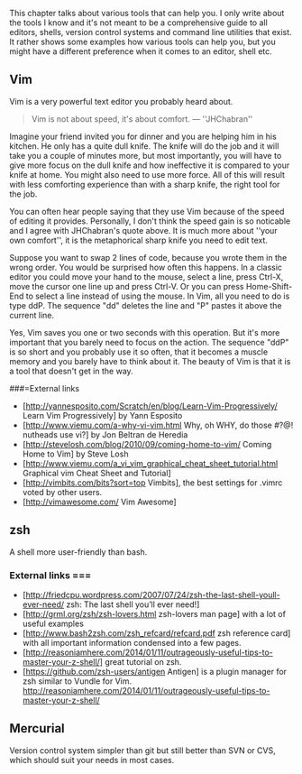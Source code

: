 This chapter talks about various tools that can help you. I only write about the tools I know and it's not meant to be a comprehensive guide to all editors, shells, version control systems and command line utilities that exist. It rather shows some examples how various tools can help you, but you might have a different preference when it comes to an editor, shell etc.

## Vim
Vim is a very powerful text editor you probably heard about.
<blockquote>Vim is not about speed, it's about comfort. — ''JHChabran''</blockquote>

Imagine your friend invited you for dinner and you are helping him in his kitchen. He only has a quite dull knife. The knife will do the job and it will take you a couple of minutes more, but most importantly, you will have to give more focus on the dull knife and how ineffective it is compared to your knife at home. You might also need to use more force. All of this will result with less comforting experience than with a sharp knife, the right tool for the job.

You can often hear people saying that they use Vim because of the speed of editing it provides. Personally, I don't think the speed gain is so noticable and I agree with JHChabran's quote above. It is much more about ''your own comfort'', it is the metaphorical sharp knife you need to edit text.

Suppose you want to swap 2 lines of code, because you wrote them in the wrong order. You would be surprised how often this happens. In a classic editor you could move your hand to the mouse, select a line, press Ctrl-X, move the cursor one line up and press Ctrl-V. Or you can press Home-Shift-End to select a line instead of using the mouse. In Vim, all you need to do is type ddP. The sequence "dd" deletes the line and "P" pastes it above the current line.

Yes, Vim saves you one or two seconds with this operation. But it's more important that you barely need to focus on the action. The sequence "ddP" is so short and you probably use it so often, that it becomes a muscle memory and you barely have to think about it. The beauty of Vim is that it is a tool that doesn't get in the way.

###=External links
* [http://yannesposito.com/Scratch/en/blog/Learn-Vim-Progressively/ Learn Vim Progressively] by Yann Esposito
* [http://www.viemu.com/a-why-vi-vim.html Why, oh WHY, do those #?@! nutheads use vi?] by Jon Beltran de Heredia
* [http://stevelosh.com/blog/2010/09/coming-home-to-vim/ Coming Home to Vim] by Steve Losh
* [http://www.viemu.com/a_vi_vim_graphical_cheat_sheet_tutorial.html Graphical vim Cheat Sheet and Tutorial]
* [http://vimbits.com/bits?sort=top Vimbits], the best settings for .vimrc voted by other users.
* [http://vimawesome.com/ Vim Awesome]

## zsh
A shell more user-friendly than bash.


### External links ===
* [http://friedcpu.wordpress.com/2007/07/24/zsh-the-last-shell-youll-ever-need/ zsh: The last shell you’ll ever need!]
* [http://grml.org/zsh/zsh-lovers.html zsh-lovers man page] with a lot of useful examples
* [http://www.bash2zsh.com/zsh_refcard/refcard.pdf zsh reference card] with all important information condensed into a few pages.
* [http://reasoniamhere.com/2014/01/11/outrageously-useful-tips-to-master-your-z-shell/] great tutorial on zsh.
* [https://github.com/zsh-users/antigen Antigen] is a plugin manager for zsh similar to Vundle for Vim.
http://reasoniamhere.com/2014/01/11/outrageously-useful-tips-to-master-your-z-shell/

## Mercurial
Version control system simpler than git but still better than SVN or CVS, which should suit your needs in most cases.
